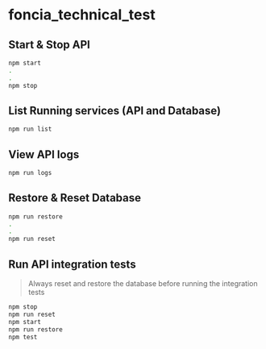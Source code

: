 # foncia_technical_test

## Start & Stop API

```bash
npm start
.
.
npm stop
```

## List Running services (API and Database)

```bash
npm run list
```

## View API logs

```bash
npm run logs
```

## Restore & Reset Database

```bash
npm run restore
.
.
npm run reset
```

## Run API integration tests
> Always reset and restore the database before running the integration tests

```bash
npm stop
npm run reset
npm start
npm run restore
npm test
```
